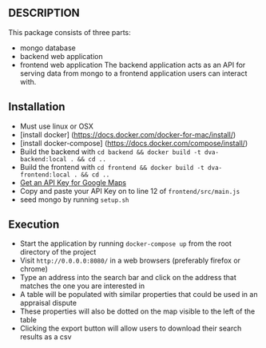 ## DESCRIPTION
This package consists of three parts:
- mongo database
- backend web application
- frontend web application
The backend application acts as an API for serving data from mongo to a frontend application users can interact with.


## Installation
- Must use linux or OSX
- [install docker] (https://docs.docker.com/docker-for-mac/install/)
- [install docker-compose] (https://docs.docker.com/compose/install/)
- Build the backend with `cd backend && docker build -t dva-backend:local . && cd ..`
- Build the frontend with `cd frontend && docker build -t dva-frontend:local . && cd ..`
- [Get an API Key for Google Maps](https://developers.google.com/maps/documentation/javascript/get-api-key)
- Copy and paste your API Key on to line 12 of `frontend/src/main.js`
- seed mongo by running `setup.sh`


## Execution
- Start the application by running `docker-compose up` from the root directory of the project
- Visit `http://0.0.0.0:8080/` in a web browsers (preferably firefox or chrome)
- Type an address into the search bar and click on the address that matches the one you are interested in
- A table will be populated with similar properties that could be used in an appraisal dispute
- These properties will also be dotted on the map visible to the left of the table
- Clicking the export button will allow users to download their search results as a csv